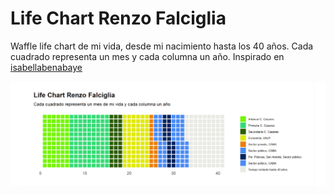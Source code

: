 # Life Chart Renzo Falciglia

Waffle life chart de mi vida, desde mi nacimiento hasta los 40 años.
Cada cuadrado representa un mes y cada columna un año. Inspirado en [isabellabenabaye](https://github.com/isabellabenabaye/life-chart)

![Screenshot](life_chart_renzo.png)
